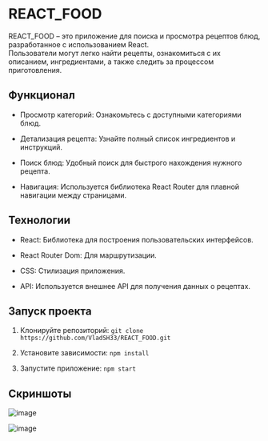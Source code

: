 # REACT_FOOD

REACT_FOOD – это приложение для поиска и просмотра рецептов блюд, разработанное с использованием React. <br>
Пользователи могут легко найти рецепты, ознакомиться с их описанием, ингредиентами, а также следить за процессом приготовления.

## Функционал

* Просмотр категорий: Ознакомьтесь с доступными категориями блюд.

* Детализация рецепта: Узнайте полный список ингредиентов и инструкций.

* Поиск блюд: Удобный поиск для быстрого нахождения нужного рецепта.

* Навигация: Используется библиотека React Router для плавной навигации между страницами.

## Технологии

* React: Библиотека для построения пользовательских интерфейсов.

* React Router Dom: Для маршрутизации.

* CSS: Стилизация приложения.

* API: Используется внешнее API для получения данных о рецептах.

## Запуск проекта

1) Клонируйте репозиторий:
`git clone https://github.com/VladSH33/REACT_FOOD.git`

2) Установите зависимости:
`npm install`

3) Запустите приложение:
`npm start`

## Скриншоты

![image](https://github.com/user-attachments/assets/24305e08-d540-43a0-b86e-6e4cbda7a498)

![image](https://github.com/user-attachments/assets/245ca443-3afe-458e-acd9-57985a97f421)



